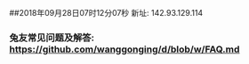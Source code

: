 ##2018年09月28日07时12分07秒 新址: 142.93.129.114
### 兔友常见问题及解答: https://github.com/wanggonging/d/blob/w/FAQ.md
